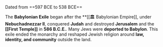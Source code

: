 Dated from ==597 BCE to 538 BCE==

The **Babylonian Exile** began after the **[[🏛️ Babylonian Empire]], under **Nebuchadnezzar II**, conquered **Judah** and destroyed **Jerusalem** and the **[[First Temple]]** in **586 B.C.E.**. Many Jews were **deported to Babylon**. This exile ended the monarchy and reshaped Jewish religion around **law, identity, and community** outside the land.